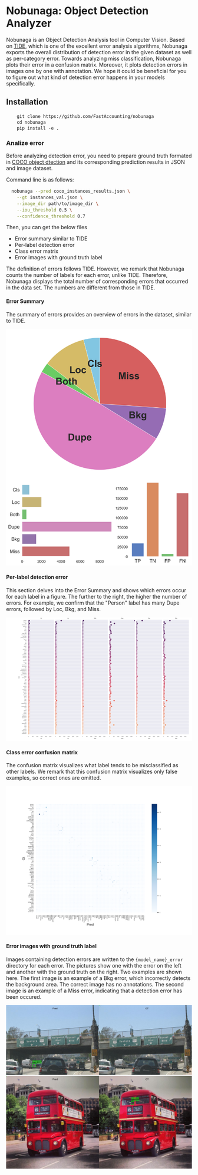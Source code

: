 # Nobunaga: Object Detection Analyzer
Nobunaga is an Object Detection Analysis tool in Computer Vision.
Based on [TIDE](https://www.ecva.net/papers/eccv_2020/papers_ECCV/papers/123480562.pdf), which is one of the excellent error analysis algorithms,
Nobunaga exports the overall distribution of detection error in the given dataset as well as per-category error.
Towards analyzing miss classification, Nobunaga plots their error in a confusion matrix.
Moreover, it plots detection errors in images one by one with annotation.
We hope it could be beneficial for you to figure out what kind of detection error happens in your models specifically.

## Installation
```shell
    git clone https://github.com/FastAccounting/nobunaga
    cd nobunaga
    pip install -e .
```

### Analize error
Before analyzing detection error, 
you need to prepare ground truth formated in [COCO object dtection](https://cocodataset.org/#home) and its corresponding prediction results in JSON and image dataset.

Command line is as follows:
```bash
  nobunaga --pred coco_instances_results.json \
    --gt instances_val.json \
    --image_dir path/to/image_dir \
    --iou_threshold 0.5 \
    --confidence_threshold 0.7
```

Then, you can get the below files
- Error summary similar to TIDE
- Per-label detection error
- Class error matrix
- Error images with ground truth label

The definition of errors follows TIDE.
However, we remark that Nobunaga counts the number of labels for each error, unlike TIDE.
Therefore, Nobunaga displays the total number of corresponding errors that occurred in the data set. The numbers are different from those in TIDE.


#### Error Summary
The summary of errors provides an overview of errors in the dataset, similar to TIDE.

![Error Summary](examples/coco_result_bbox_summary.png)


#### Per-label detection error
This section delves into the Error Summary and shows which errors occur for each label in a figure.
The further to the right, the higher the number of errors.
For example, we confirm that the "Person" label has many Dupe errors, followed by Loc, Bkg, and Miss.

![Per-label Information](examples/coco_result_per_class_info.png)

#### Class error confusion matrix
The confusion matrix visualizes what label tends to be misclassified as other labels.
We remark that this confusion matrix visualizes only false examples, so correct ones are omitted.

![Confusion Matrix](examples/coco_result_class_error_cm.png)

#### Error images with ground truth label

Images containing detection errors are written to the `{model_name}_error` directory for each error.
The pictures show one with the error on the left and another with the ground truth on the right.
Two examples are shown here.
The first image is an example of a Bkg error, which incorrectly detects the background area. The correct image has no annotations.
The second image is an example of a Miss error, indicating that a detection error has been occured.

![Background detection error example](examples/000000001532_Bkg_1.jpg)
![Miss detection error example](examples/000000001584_Miss_3.jpg)
